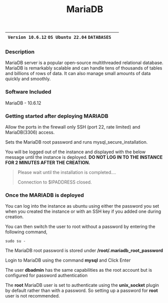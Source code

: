 ﻿---
title: MariaDB
sidebar_label: MariaDB
---

|**`Version 10.6.12` `OS Ubuntu 22.04` `DATABASES`**|  |
|---------------------------------------------------|--|

### Description

MariaDB server is a popular open-source multithreaded relational database. MariaDB is remarkably scalable and can handle tens of thousands of tables and billions of rows of data. It can also manage small amounts of data quickly and smoothly.

### Software Included

MariaDB - 10.6.12

### Getting started after deploying MARIADB

Allow the ports in the firewall only SSH (port 22, rate limited) and MariaDB(3306) access.

Sets the MariaDB root password and runs mysql_secure_installation.

You will be logged out of the instance and displayed with the below message until the instance is deployed.  **DO NOT LOG IN TO THE INSTANCE FOR 2 MINUTES AFTER THE CREATION.**

> Please wait until the installation is completed.... 
>
> Connection to $IPADDRESS closed.

### Once the MARIADB is deployed

You can log into the instance as ubuntu using either the password you set when you created the instance or with an SSH key if you added one during creation.

You can then switch the user to root without a password by entering the following command,
~~~
sudo su -
~~~

The MariaDB root password is stored under  **/root/.mariadb_root_password**

Login to MariaDB using the command  **mysql**  and Click Enter

The user  **dbadmin**  has the same capabilities as the root account but is configured for password authentication

The  **root**  MariaDB user is set to authenticate using the  **unix_socket**  plugin by default rather than with a password. So setting up a password for  **root**  user is not recommended.

